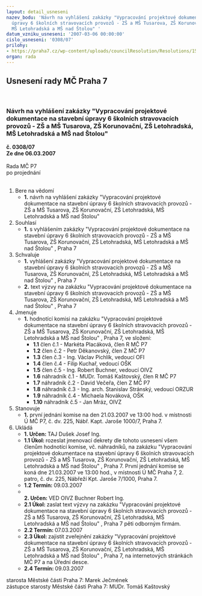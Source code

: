```yaml
---
layout: detail_usneseni
nazev_bodu: 'Návrh na vyhlášení zakázky "Vypracování projektové dokumentace na stavební
  úpravy 6 školních stravovacích provozů - ZŠ a MŠ Tusarova, ZŠ Korunovační, ZŠ Letohradská,
  MŠ Letohradská a MŠ nad Štolou" '
datum_vzniku_usneseni: '2007-03-06 00:00:00'
cislo_usneseni: '0308/07'
prilohy:
- https://praha7.cz/wp-content/uploads/councilResolution/Resolutions/15583/14-v%c3%bdzva_n%c3%a1vrh_na_projekt.doc
organ: rada
---
```

<div id="ucUsn_pList" class="usn">
	<span><h2>Usnesení rady MČ Praha 7 </h2>
<br></span><div class="standBody">
<span><h3>Návrh na vyhlášení zakázky "Vypracování projektové dokumentace na stavební úpravy 6 školních stravovacích provozů - ZŠ a MŠ Tusarova, ZŠ Korunovační, ZŠ Letohradská, MŠ Letohradská a MŠ nad Štolou" </h3></span><div class="center">
		<strong>č. 0308/07</strong><br>
	</div>
<div class="center">
		<strong>Ze dne 06.03.2007</strong><br><br>
	</div>Rada MČ P7<br> po projednání<br><br><ol>
<li>Bere na vědomí<ul><li>
<strong>1.</strong> návrh na vyhlášení zakázky "Vypracování projektové dokumentace na stavební úpravy 6 školních stravovacích provozů - ZŠ a MŠ Tusarova, ZŠ Korunovační, ZŠ Letohradská, MŠ Letohradská a MŠ nad Štolou" </li></ul>
</li>
<li>Souhlasí<ul><li>
<strong>1.</strong> s vyhlášením zakázky "Vypracování projektové dokumentace na stavební úpravy 6 školních stravovacích provozů - ZŠ a MŠ Tusarova, ZŠ Korunovační, ZŠ Letohradská, MŠ Letohradská a MŠ nad Štolou" , Praha 7 </li></ul>
</li>
<li>Schvaluje<ul>
<li>
<strong>1.</strong> vyhlášení zakázky "Vypracování projektové dokumentace na stavební úpravy 6 školních stravovacích provozů - ZŠ a MŠ Tusarova, ZŠ Korunovační, ZŠ Letohradská, MŠ Letohradská a MŠ nad Štolou" , Praha 7 </li>
<li>
<strong>2.</strong> text výzvy na zakázku "Vypracování projektové dokumentace na stavební úpravy 6 školních stravovacích provozů - ZŠ a MŠ Tusarova, ZŠ Korunovační, ZŠ Letohradská, MŠ Letohradská a MŠ nad Štolou" , Praha 7 </li>
</ul>
</li>
<li>Jmenuje<ul><li>
<strong>1.</strong> hodnotící komisi na zakázku "Vypracování projektové dokumentace na stavební úpravy 6 školních stravovacích provozů - ZŠ a MŠ Tusarova, ZŠ Korunovační, ZŠ Letohradská, MŠ Letohradská a MŠ nad Štolou" , Praha 7, ve složení: <ul>
<li>
<strong>1.1</strong> člen č.1 - Markéta Placáková, člen R MČ P7</li>
<li>
<strong>1.2</strong> člen č.2 - Petr Děkanovský, člen Z MČ P7</li>
<li>
<strong>1.3</strong> člen č.3 - Ing. Václav Pichlík, vedoucí OFI</li>
<li>
<strong>1.4</strong> člen č.4 - Filip Kuchař, vedoucí OŠK</li>
<li>
<strong>1.5</strong> člen č.5 - Ing. Robert Buchner, vedoucí OIVZ</li>
<li>
<strong>1.6</strong> náhradník č.1 - MUDr. Tomáš Kaštovský, člen R MČ P7</li>
<li>
<strong>1.7</strong> náhradník č.2 - David Večeřa, člen Z MČ P7</li>
<li>
<strong>1.8</strong> náhradník č.3 - Ing. arch. Stanislav Stránský, vedoucí ORZUR</li>
<li>
<strong>1.9</strong> náhradník č.4 - Michaela Nováková, OŠK</li>
<li>
<strong>1.10</strong> náhradník č.5 - Jan Mráz, OIVZ</li>
</ul>
</li></ul>
</li>
<li>Stanovuje<ul><li>
<strong>1.</strong> první jednání komise na den 21.03.2007 ve 13:00 hod. v místnosti Ú MČ P7, č. dv. 225, Nábř. Kapt. Jaroše 1000/7, Praha 7.</li></ul>
</li>
<li>Ukládá<ul>
<li>
<strong>1. Určen: </strong>TAJ Dušek Josef Ing.</li>
<li>
<strong>1.1 Úkol: </strong>rozeslat jmenovací dekrety dle tohoto usnesení všem členům hodnotící komise, vč. náhradníků, na zakázku "Vypracování projektové dokumentace na stavební úpravy 6 školních stravovacích provozů - ZŠ a MŠ Tusarova, ZŠ Korunovační, ZŠ Letohradská, MŠ Letohradská a MŠ nad Štolou" , Praha 7. První jednání komise  se koná dne 21.03.2007 ve 13:00 hod., v místnosti Ú MČ Praha 7, 2. patro, č. dv. 225, Nábřeží Kpt. Jaroše 7/1000, Praha 7. </li>
<li>
<strong>1.2 Termín: </strong>09.03.2007</li>
<li>
<strong><br>2. Určen: </strong>VED OIVZ Buchner Robert Ing.</li>
<li>
<strong>2.1 Úkol: </strong>zaslat text výzvy na zakázku "Vypracování projektové dokumentace na stavební úpravy 6 školních stravovacích provozů - ZŠ a MŠ Tusarova, ZŠ Korunovační, ZŠ Letohradská, MŠ Letohradská a MŠ nad Štolou" , Praha 7 pěti odborným  firmám. </li>
<li>
<strong>2.2 Termín: </strong>07.03.2007</li>
<li>
<strong>2.3 Úkol: </strong>zajistit zveřejnění zakázky "Vypracování projektové dokumentace na stavební úpravy 6 školních stravovacích provozů - ZŠ a MŠ Tusarova, ZŠ Korunovační, ZŠ Letohradská, MŠ Letohradská a MŠ nad Štolou" , Praha 7, na internetových stránkách MČ P7 a na Úřední desce.</li>
<li>
<strong>2.4 Termín: </strong>09.03.2007</li>
</ul>
</li>
</ol>starosta Městské části Praha 7: Marek Ječmének<br>zástupce starosty Městské části Praha 7: MUDr. Tomáš Kaštovský 
</div>
</div>